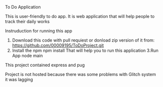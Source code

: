 To Do Application

This is user-friendly to do app. It is web application that will help people to track their daily works

Instruduction for running this app 
1. Download this code with pull requiest or donload zip version of it from: https://github.com/00009195/ToDoProject.git
2. Install the npm 
  npm install 
That will help you to run this application
3.Run App 
node main

This project contained express and pug

Project is not hosted because there was some problems with Glitch system it was lagging